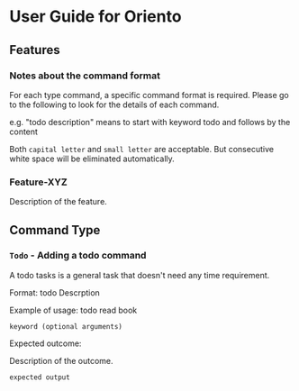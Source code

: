 # User Guide for Oriento

## Features 

### Notes about the command format

For each type command, a specific command format is required. Please go to the following to look for the details of each command.

e.g. "todo description" means to start with keyword todo and follows by the content


Both `capital letter` and `small letter` are acceptable. But consecutive white space will be eliminated automatically.

### Feature-XYZ

Description of the feature.

## Command Type

### `Todo` - Adding a todo command

A todo tasks is a general task that doesn't need any time requirement.

Format: todo Descrption

Example of usage: todo read book

`keyword (optional arguments)`

Expected outcome:

Description of the outcome.

```
expected output
```
